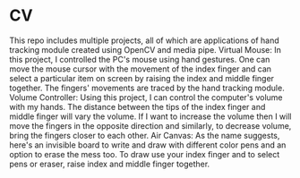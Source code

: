 # CV
This repo includes multiple projects, all of which are applications of hand tracking module created using OpenCV and media pipe.
Virtual Mouse: In this project, I controlled the PC's mouse using hand gestures. One can move the mouse cursor with the movement of the index finger and can select a particular item on screen by raising the index and middle finger together. The fingers' movements are traced by the hand tracking module.
Volume Controller: Using this project, I can control the computer's volume with my hands. The distance between the tips of the index finger and middle finger will vary the volume. If I want to increase the volume then I will move the fingers in the opposite direction and similarly, to decrease volume, bring the fingers closer to each other.
Air Canvas: As the name suggests, here's an invisible board to write and draw with different color pens and an option to erase the mess too. To draw use your index finger and to select pens or eraser, raise index and middle finger together.
